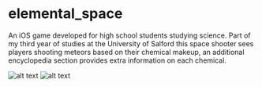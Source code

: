 # elemental_space

An iOS game developed for high school students studying science. Part of my third year of studies at the University of Salford this space shooter sees players shooting meteors based on their chemical makeup, an additional encyclopedia
section provides extra information on each chemical.

![alt text](https://res.cloudinary.com/dj7k0lade/image/upload/v1531764525/github/meteor-score.png)
![alt text](https://res.cloudinary.com/dj7k0lade/image/upload/v1531764706/github/encyclopedia-tablet.png)

